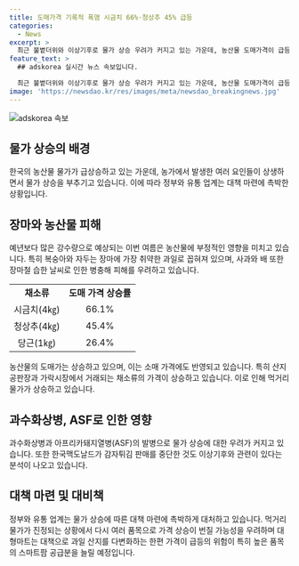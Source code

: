 ```yaml
---
title: 도매가격 기록적 폭염 시금치 66%·청상추 45% 급등
categories:
  - News
excerpt: >
  최근 불볕더위와 이상기후로 물가 상승 우려가 커지고 있는 가운데, 농산물 도매가격이 급등하고 있어 소비자들의 이목이 집중되고 있다. 더욱이 과수 화상병과 ASF로 과일 및 삼겹살 등의 물가 상승 우려가 고조되고 있어, 관련 대책 마련에 대한 긴장이 높아지고 있다. 특히 작황에 영향을 받을 것으로 예상되는 과일류의 상황에 대한 우려도 커지고 있는 가운데, 정부와 유통 업계가 대책 마련에 나서고 있어 소비자들의 관심이 높아지고 있다.
feature_text: >
  ## adskorea 실시간 뉴스 속보입니다.

  최근 불볕더위와 이상기후로 물가 상승 우려가 커지고 있는 가운데, 농산물 도매가격이 급등하고 있어 소비자들의 이목이 집중되고 있다. 더욱이 과수 화상병과 ASF로 과일 및 삼겹살 등의 물가 상승 우려가 고조되고 있어, 관련 대책 마련에 대한 긴장이 높아지고 있다. 특히 작황에 영향을 받을 것으로 예상되는 과일류의 상황에 대한 우려도 커지고 있는 가운데, 정부와 유통 업계가 대책 마련에 나서고 있어 소비자들의 관심이 높아지고 있다.
image: 'https://newsdao.kr/res/images/meta/newsdao_breakingnews.jpg'
---
```


<p><img src="https://newsdao.kr/res/images/meta/newsdao_breakingnews.jpg" alt="adskorea 속보" /></p>

<h2 data-ke-size="size26">물가 상승의 배경</h2>

<p data-ke-size="size16">한국의 농산물 물가가 급상승하고 있는 가운데, 농가에서 발생한 여러 요인들이 상생하면서 물가 상승을 부추기고 있습니다. 이에 따라 정부와 유통 업계는 대책 마련에 촉박한 상황입니다.</p>

<h2 data-ke-size="size26">장마와 농산물 피해</h2>

<p data-ke-size="size16">예년보다 많은 강수량으로 예상되는 이번 여름은 농산물에 부정적인 영향을 미치고 있습니다. 특히 복숭아와 자두는 장마에 가장 취약한 과일로 꼽혀져 있으며, 사과와 배 또한 장마철 습한 날씨로 인한 병충해 피해를 우려하고 있습니다.</p>

<table>
    <tr>
        <td style="text-align: center; height: 17px;"><b>채소류</b></td>
        <td style="text-align: center; height: 17px;"><b>도매 가격 상승률</b></td>
    </tr>
    <tr>
        <td style="text-align: center; height: 17px;">시금치(4㎏)</td>
        <td style="text-align: center; height: 17px;">66.1%</td>
    </tr>
    <tr>
        <td style="text-align: center; height: 17px;">청상추(4㎏)</td>
        <td style="text-align: center; height: 17px;">45.4%</td>
    </tr>
    <tr>
        <td style="text-align: center; height: 17px;">당근(1㎏)</td>
        <td style="text-align: center; height: 17px;">26.4%</td>
    </tr>
</table>

<p data-ke-size="size16">농산물의 도매가는 상승하고 있으며, 이는 소매 가격에도 반영되고 있습니다. 특히 산지 공판장과 가락시장에서 거래되는 채소류의 가격이 상승하고 있습니다. 이로 인해 먹거리 물가가 상승하고 있습니다.</p>

<h2 data-ke-size="size26">과수화상병, ASF로 인한 영향</h2>

<p data-ke-size="size16">과수화상병과 아프리카돼지열병(ASF)의 발병으로 물가 상승에 대한 우려가 커지고 있습니다. 또한 한국맥도날드가 감자튀김 판매를 중단한 것도 이상기후와 관련이 있다는 분석이 나오고 있습니다.</p>

<h2 data-ke-size="size26">대책 마련 및 대비책</h2>

<p data-ke-size="size16">정부와 유통 업계는 물가 상승에 따른 대책 마련에 촉박하게 대처하고 있습니다. 먹거리 물가가 진정되는 상황에서 다시 여러 품목으로 가격 상승이 번질 가능성을 우려하며 대형마트는 대책으로 과일 산지를 다변화하는 한편 가격이 급등의 위험이 특히 높은 품목의 스마트팜 공급분을 늘릴 예정입니다.</p>

